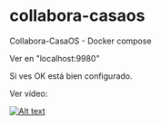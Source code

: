 # collabora-casaos
Collabora-CasaOS - Docker compose

Ver en "localhost:9980"

Si ves OK está bien configurado.

Ver vídeo:

[![Alt text](https://img.youtube.com/vi/KMSb-VtUwxI/0.jpg)](https://www.youtube.com/watch?v=KMSb-VtUwxI)
